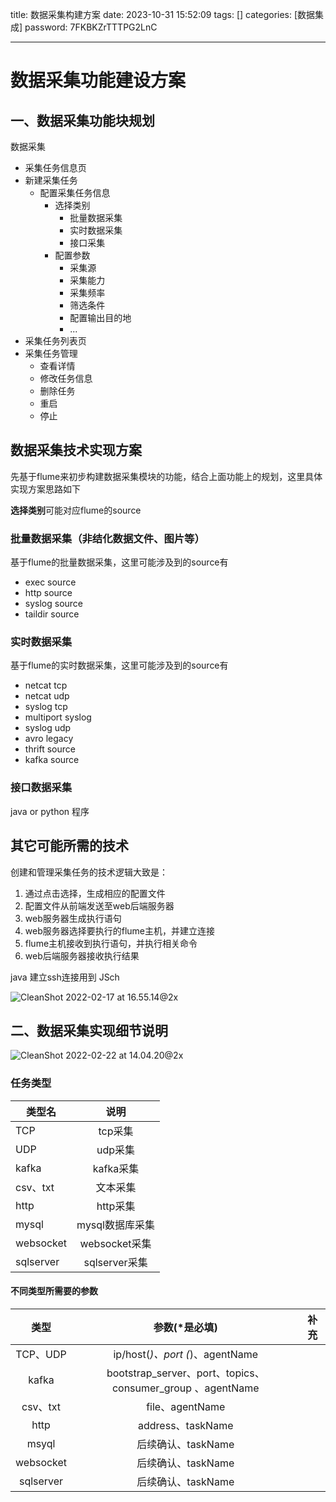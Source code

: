 title: 数据采集构建方案 
date: 2023-10-31 15:52:09 
tags: []
categories: [数据集成]
password: 7FKBKZrTTTPG2LnC

---
 <!--more-->
# 数据采集功能建设方案

## 一、数据采集功能块规划

数据采集

* 采集任务信息页
* 新建采集任务
  * 配置采集任务信息
    * 选择类别
      * 批量数据采集
      * 实时数据采集
      * 接口采集
    * 配置参数
      * 采集源
      * 采集能力
      * 采集频率
      * 筛选条件
      * 配置输出目的地
      * ...
* 采集任务列表页
* 采集任务管理
  * 查看详情
  * 修改任务信息
  * 删除任务
  * 重启
  * 停止

## 数据采集技术实现方案

先基于flume来初步构建数据采集模块的功能，结合上面功能上的规划，这里具体实现方案思路如下

**选择类别**可能对应flume的source

### 批量数据采集（非结化数据文件、图片等）

基于flume的批量数据采集，这里可能涉及到的source有

* exec source
* http source
* syslog source
* taildir source

### 实时数据采集

基于flume的实时数据采集，这里可能涉及到的source有

* netcat tcp 
* netcat udp 
* syslog tcp 
* multiport syslog
* syslog udp 
* avro legacy 
* thrift source
* kafka source 

### 接口数据采集

java or python 程序



## 其它可能所需的技术

创建和管理采集任务的技术逻辑大致是：

1. 通过点击选择，生成相应的配置文件
2. 配置文件从前端发送至web后端服务器
3. web服务器生成执行语句
4. web服务器选择要执行的flume主机，并建立连接
5. flume主机接收到执行语句，并执行相关命令
6. web后端服务器接收执行结果

java 建立ssh连接用到 JSch



![CleanShot 2022-02-17 at 16.55.14@2x](http://img.wqkenqing.ren/typora_img/CleanShot%202022-02-17%20at%2016.55.14@2x.png)

## 二、数据采集实现细节说明

![CleanShot 2022-02-22 at 14.04.20@2x](http://img.wqkenqing.ren/typora_img/CleanShot%202022-02-22%20at%2014.04.20@2x.png)

### **任务类型** 

| 类型名    |      说明       |
| --------- | :-------------: |
| TCP       |     tcp采集     |
| UDP       |     udp采集     |
| kafka     |    kafka采集    |
| csv、txt  |    文本采集     |
| http      |    http采集     |
| mysql     | mysql数据库采集 |
| websocket |  websocket采集  |
| sqlserver |  sqlserver采集  |



#### 不同类型所需要的参数

|   类型    |                       参数(*是必填)                        | 补充 |
| :-------: | :--------------------------------------------------------: | ---- |
| TCP、UDP  |              ip/host(*)、port (*)、agentName               |      |
|   kafka   | bootstrap_server、port、topics、consumer_group 、agentName |      |
| csv、txt  |                      file、agentName                       |      |
|   http    |                     address、taskName                      |      |
|   msyql   |                     后续确认、taskName                     |      |
| websocket |                     后续确认、taskName                     |      |
| sqlserver |                     后续确认、taskName                     |      |



